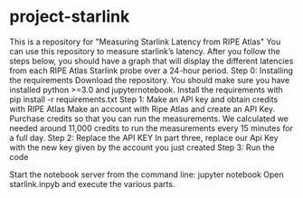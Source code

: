 # project-starlink
This is a repository for "Measuring Starlink Latency from RIPE Atlas"
You can use this repository to measure starlink’s latency.
After you follow the steps below, you should have a graph that will display the different latencies from each RIPE Atlas Starlink probe over a 24-hour period.
Step 0: Installing the requirements
Download the repository. You should make sure you have installed python >=3.0 and jupyternotebook. Install the requirements with pip install -r requirements.txt 
Step 1: Make an API key and obtain credits with RIPE Atlas
Make an account with Ripe Atlas and create an API Key. Purchase credits so that you can run the measurements. We calculated we needed around 11,000 credits to run the measurements every 15 minutes for a full day. 
Step 2: Replace the API KEY
In part three, replace our Api Key with the new key given by the account you just created
Step 3: Run the code

Start the notebook server from the command line:
jupyter notebook
Open starlink.inpyb and execute the various parts.

